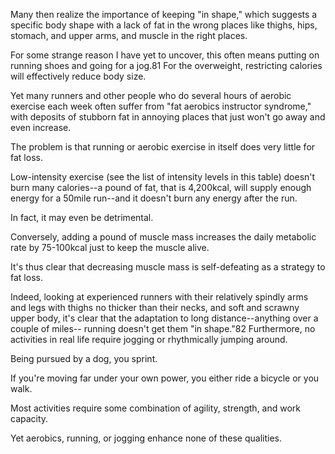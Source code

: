 Many  then  realize  the  importance  of  keeping  "in  shape,"  which  suggests  a specific  body  shape  with  a  lack  of  fat  in  the  wrong  places  like  thighs,  hips, stomach,  and  upper  arms,  and  muscle  in  the  right  places. 

For  some  strange reason  I  have  yet  to  uncover,  this  often  means  putting  on  running  shoes  and going for a jog.81 For the overweight, restricting calories will effectively reduce body size. 

Yet many runners and other people who do several hours of aerobic exercise each  week  often  suffer  from  "fat  aerobics  instructor  syndrome,"  with deposits  of  stubborn  fat  in  annoying  places  that  just  won't  go  away  and  even increase. 

The problem is that running or aerobic exercise in itself does very little for fat loss. 

Low-intensity exercise (see the list of intensity levels in this  table) doesn't burn many calories--a pound of fat, that is 4,200kcal, will supply enough energy for a 50mile run--and it doesn't burn any energy after the run. 

In fact, it may even be detrimental. 

Conversely, adding a pound of muscle mass increases the  daily  metabolic  rate  by  75-100kcal  just  to  keep  the  muscle  alive. 

It's  thus clear  that  decreasing  muscle  mass  is  self-defeating  as  a  strategy  to  fat  loss. 

Indeed,  looking  at  experienced  runners  with  their  relatively  spindly  arms  and legs with thighs no thicker than their necks, and soft and scrawny upper body, it's clear  that  the  adaptation  to  long  distance--anything  over  a  couple  of  miles-- running  doesn't  get  them  "in  shape."82  Furthermore,  no  activities  in  real  life require  jogging  or  rhythmically  jumping  around. 

Being  pursued  by  a  dog,  you sprint. 

If you're moving far under your own power, you either ride a bicycle  or you  walk. 

Most  activities  require  some  combination  of  agility,  strength,  and work capacity. 

Yet aerobics, running, or jogging enhance none of these qualities.

